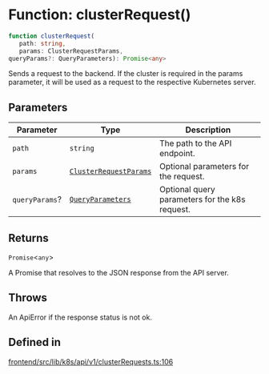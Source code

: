 # Function: clusterRequest()

```ts
function clusterRequest(
   path: string, 
   params: ClusterRequestParams, 
queryParams?: QueryParameters): Promise<any>
```

Sends a request to the backend. If the cluster is required in the params parameter, it will
be used as a request to the respective Kubernetes server.

## Parameters

| Parameter | Type | Description |
| ------ | ------ | ------ |
| `path` | `string` | The path to the API endpoint. |
| `params` | [`ClusterRequestParams`](../interfaces/ClusterRequestParams.md) | Optional parameters for the request. |
| `queryParams`? | [`QueryParameters`](../../queryParameters/interfaces/QueryParameters.md) | Optional query parameters for the k8s request. |

## Returns

`Promise`\<`any`\>

A Promise that resolves to the JSON response from the API server.

## Throws

An ApiError if the response status is not ok.

## Defined in

[frontend/src/lib/k8s/api/v1/clusterRequests.ts:106](https://github.com/headlamp-k8s/headlamp/blob/2481a1c9f2b4a69a9320466e7a455215b14b97b0/frontend/src/lib/k8s/api/v1/clusterRequests.ts#L106)
